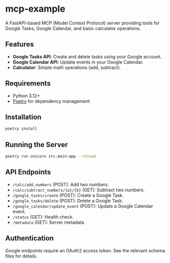 # mcp-example

A FastAPI-based MCP (Model Context Protocol) server providing tools for Google Tasks, Google Calendar, and basic calculator operations.

## Features

- **Google Tasks API**: Create and delete tasks using your Google account.
- **Google Calendar API**: Update events in your Google Calendar.
- **Calculator**: Simple math operations (add, subtract).

## Requirements

- Python 3.12+
- [Poetry](https://python-poetry.org/) for dependency management

## Installation

```bash
poetry install
```

## Running the Server

```bash
poetry run uvicorn src.main:app --reload
```

## API Endpoints

- `/calc/add_numbers` (POST): Add two numbers.
- `/calc/subtract_numbers/{a}/{b}` (GET): Subtract two numbers.
- `/google_tasks/create` (POST): Create a Google Task.
- `/google_tasks/delete` (POST): Delete a Google Task.
- `/google_calendar/update_event` (POST): Update a Google Calendar event.
- `/status` (GET): Health check.
- `/metadata` (GET): Server metadata.

## Authentication

Google endpoints require an OAuth2 access token. See the relevant schema files for details.
